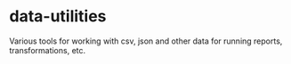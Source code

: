 # data-utilities

Various tools for working with csv, json and other data for running reports, transformations, etc.
